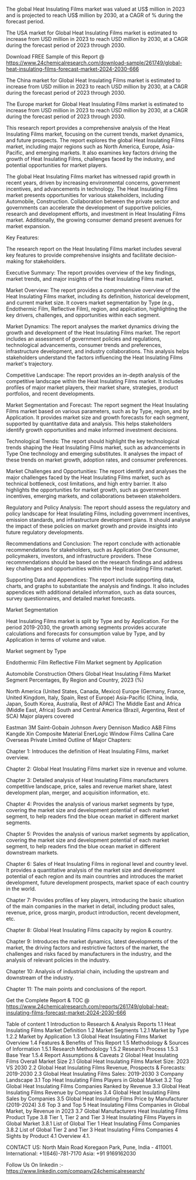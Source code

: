 The global Heat Insulating Films market was valued at US$ million in 2023 and is projected to reach US$ million by 2030, at a CAGR of % during the forecast period.

The USA market for Global Heat Insulating Films market is estimated to increase from USD million in 2023 to reach USD million by 2030, at a CAGR during the forecast period of 2023 through 2030.

Download FREE Sample of this Report @ https://www.24chemicalresearch.com/download-sample/261749/global-heat-insulating-films-forecast-market-2024-2030-666

The China market for Global Heat Insulating Films market is estimated to increase from USD million in 2023 to reach USD million by 2030, at a CAGR during the forecast period of 2023 through 2030.

The Europe market for Global Heat Insulating Films market is estimated to increase from USD million in 2023 to reach USD million by 2030, at a CAGR during the forecast period of 2023 through 2030.

This research report provides a comprehensive analysis of the Heat Insulating Films market, focusing on the current trends, market dynamics, and future prospects. The report explores the global Heat Insulating Films market, including major regions such as North America, Europe, Asia-Pacific, and emerging markets. It also examines key factors driving the growth of Heat Insulating Films, challenges faced by the industry, and potential opportunities for market players.

The global Heat Insulating Films market has witnessed rapid growth in recent years, driven by increasing environmental concerns, government incentives, and advancements in technology. The Heat Insulating Films market presents opportunities for various stakeholders, including Automobile, Construction. Collaboration between the private sector and governments can accelerate the development of supportive policies, research and development efforts, and investment in Heat Insulating Films market. Additionally, the growing consumer demand present avenues for market expansion.

Key Features:

The research report on the Heat Insulating Films market includes several key features to provide comprehensive insights and facilitate decision-making for stakeholders.

Executive Summary: The report provides overview of the key findings, market trends, and major insights of the Heat Insulating Films market.

Market Overview: The report provides a comprehensive overview of the Heat Insulating Films market, including its definition, historical development, and current market size. It covers market segmentation by Type (e.g., Endothermic Film, Reflective Film), region, and application, highlighting the key drivers, challenges, and opportunities within each segment.

Market Dynamics: The report analyses the market dynamics driving the growth and development of the Heat Insulating Films market. The report includes an assessment of government policies and regulations, technological advancements, consumer trends and preferences, infrastructure development, and industry collaborations. This analysis helps stakeholders understand the factors influencing the Heat Insulating Films market's trajectory.

Competitive Landscape: The report provides an in-depth analysis of the competitive landscape within the Heat Insulating Films market. It includes profiles of major market players, their market share, strategies, product portfolios, and recent developments.

Market Segmentation and Forecast: The report segment the Heat Insulating Films market based on various parameters, such as by Type, region, and by Application. It provides market size and growth forecasts for each segment, supported by quantitative data and analysis. This helps stakeholders identify growth opportunities and make informed investment decisions.

Technological Trends: The report should highlight the key technological trends shaping the Heat Insulating Films market, such as advancements in Type One technology and emerging substitutes. It analyses the impact of these trends on market growth, adoption rates, and consumer preferences.

Market Challenges and Opportunities: The report identify and analyses the major challenges faced by the Heat Insulating Films market, such as technical bottleneck, cost limitations, and high entry barrier. It also highlights the opportunities for market growth, such as government incentives, emerging markets, and collaborations between stakeholders.

Regulatory and Policy Analysis: The report should assess the regulatory and policy landscape for Heat Insulating Films, including government incentives, emission standards, and infrastructure development plans. It should analyse the impact of these policies on market growth and provide insights into future regulatory developments.

Recommendations and Conclusion: The report conclude with actionable recommendations for stakeholders, such as Application One Consumer, policymakers, investors, and infrastructure providers. These recommendations should be based on the research findings and address key challenges and opportunities within the Heat Insulating Films market.

Supporting Data and Appendices: The report include supporting data, charts, and graphs to substantiate the analysis and findings. It also includes appendices with additional detailed information, such as data sources, survey questionnaires, and detailed market forecasts.

Market Segmentation

Heat Insulating Films market is split by Type and by Application. For the period 2019-2030, the growth among segments provides accurate calculations and forecasts for consumption value by Type, and by Application in terms of volume and value.

Market segment by Type

Endothermic Film
Reflective Film
Market segment by Application

Automobile
Construction
Others
Global Heat Insulating Films Market Segment Percentages, By Region and Country, 2023 (%)

North America (United States, Canada, Mexico)
Europe (Germany, France, United Kingdom, Italy, Spain, Rest of Europe)
Asia-Pacific (China, India, Japan, South Korea, Australia, Rest of APAC)
The Middle East and Africa (Middle East, Africa)
South and Central America (Brazil, Argentina, Rest of SCA)
Major players covered

Eastman
3M
Saint-Gobain
Johnson
Avery Dennison
Madico
A&B Films
Kangde Xin Composite Material
EnerLogic Window Films
Callina Care Overseas Private Limited
Outline of Major Chapters:

Chapter 1: Introduces the definition of Heat Insulating Films, market overview.

Chapter 2: Global Heat Insulating Films market size in revenue and volume.

Chapter 3: Detailed analysis of Heat Insulating Films manufacturers competitive landscape, price, sales and revenue market share, latest development plan, merger, and acquisition information, etc.

Chapter 4: Provides the analysis of various market segments by type, covering the market size and development potential of each market segment, to help readers find the blue ocean market in different market segments.

Chapter 5: Provides the analysis of various market segments by application, covering the market size and development potential of each market segment, to help readers find the blue ocean market in different downstream markets.

Chapter 6: Sales of Heat Insulating Films in regional level and country level. It provides a quantitative analysis of the market size and development potential of each region and its main countries and introduces the market development, future development prospects, market space of each country in the world.

Chapter 7: Provides profiles of key players, introducing the basic situation of the main companies in the market in detail, including product sales, revenue, price, gross margin, product introduction, recent development, etc.

Chapter 8: Global Heat Insulating Films capacity by region & country.

Chapter 9: Introduces the market dynamics, latest developments of the market, the driving factors and restrictive factors of the market, the challenges and risks faced by manufacturers in the industry, and the analysis of relevant policies in the industry.

Chapter 10: Analysis of industrial chain, including the upstream and downstream of the industry.

Chapter 11: The main points and conclusions of the report.

Get the Complete Report & TOC @ https://www.24chemicalresearch.com/reports/261749/global-heat-insulating-films-forecast-market-2024-2030-666

Table of content
1 Introduction to Research & Analysis Reports
1.1 Heat Insulating Films Market Definition
1.2 Market Segments
1.2.1 Market by Type
1.2.2 Market by Application
1.3 Global Heat Insulating Films Market Overview
1.4 Features & Benefits of This Report
1.5 Methodology & Sources of Information
1.5.1 Research Methodology
1.5.2 Research Process
1.5.3 Base Year
1.5.4 Report Assumptions & Caveats
2 Global Heat Insulating Films Overall Market Size
2.1 Global Heat Insulating Films Market Size: 2023 VS 2030
2.2 Global Heat Insulating Films Revenue, Prospects & Forecasts: 2019-2030
2.3 Global Heat Insulating Films Sales: 2019-2030
3 Company Landscape
3.1 Top Heat Insulating Films Players in Global Market
3.2 Top Global Heat Insulating Films Companies Ranked by Revenue
3.3 Global Heat Insulating Films Revenue by Companies
3.4 Global Heat Insulating Films Sales by Companies
3.5 Global Heat Insulating Films Price by Manufacturer (2019-2024)
3.6 Top 3 and Top 5 Heat Insulating Films Companies in Global Market, by Revenue in 2023
3.7 Global Manufacturers Heat Insulating Films Product Type
3.8 Tier 1, Tier 2 and Tier 3 Heat Insulating Films Players in Global Market
3.8.1 List of Global Tier 1 Heat Insulating Films Companies
3.8.2 List of Global Tier 2 and Tier 3 Heat Insulating Films Companies
4 Sights by Product
4.1 Overview
4.1.

CONTACT US:
North Main Road Koregaon Park, Pune, India - 411001.
International: +1(646)-781-7170
Asia: +91 9169162030

Follow Us On linkedin :- https://www.linkedin.com/company/24chemicalresearch/
